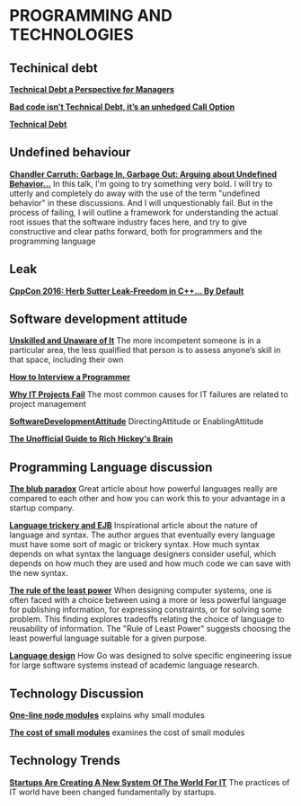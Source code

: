 # PROGRAMMING AND TECHNOLOGIES

## Techinical debt
**[Technical Debt a Perspective for Managers]([http://www.infoq.com/articles/technical-debt-levison)**

**[Bad code isn’t Technical Debt, it’s an unhedged Call Option](http://www.m3p.co.uk/blog/2010/07/23/bad-code-isnt-technical-debt-its-an-unhedged-call-option/)**

**[Technical Debt]([http://c2.com/cgi/wiki?TechnicalDebt)**

## Undefined behaviour
**[Chandler Carruth: Garbage In, Garbage Out: Arguing about Undefined Behavior...](https://www.youtube.com/watch?v=yG1OZ69H_-o)** In this talk, I'm going to try something very bold. I will try to utterly and completely do away with the use of the term "undefined behavior" in these discussions. And I will unquestionably fail. But in the process of failing, I will outline a framework for understanding the actual root issues that the software industry faces here, and try to give constructive and clear paths forward, both for programmers and the programming language

## Leak
**[CppCon 2016: Herb Sutter Leak-Freedom in C++... By Default](https://www.youtube.com/watch?v=JfmTagWcqoE)**

## Software development attitude
**[Unskilled and Unaware of It](http://www.damninteresting.com/unskilled-and-unaware-of-it)** The more incompetent someone is in a particular area, the less qualified that person is to assess anyone’s skill in that space, including their own

**[How to Interview a Programmer](http://www.artima.com/wbc/interprog.html)**

**[Why IT Projects Fail](http://www.projectperfect.com.au/info_it_projects_fail.php)** The most common causes for IT failures are related to project management

**[SoftwareDevelopmentAttitude](http://martinfowler.com/bliki/SoftwareDevelopmentAttitude.html)** DirectingAttitude or EnablingAttitude

**[The Unofficial Guide to Rich Hickey's Brain](http://www.flyingmachinestudios.com/programming/the-unofficial-guide-to-rich-hickeys-brain/)**

## Programming Language discussion
**[The blub paradox](http://paulgraham.com/avg.html)** Great article about how powerful languages really are compared to each other and how you can work this to your advantage in a startup company.

**[Language trickery and EJB](http://sites.google.com/site/steveyegge2/language-trickery-and-ejb)** Inspirational article about the nature of language and syntax. The author argues that eventually every language must have some sort of magic or trickery syntax. How much syntax depends on what syntax the language designers consider useful, which depends on how much they are used and how much code we can save with the new syntax.

**[The rule of the least power](http://www.w3.org/2001/tag/doc/leastPower.html)** When designing computer systems, one is often faced with a choice between using a more or less powerful language for publishing information, for expressing constraints, or for solving some problem. This finding explores tradeoffs relating the choice of language to reusability of information. The "Rule of Least Power" suggests choosing the least powerful language suitable for a given purpose.

**[Language design](http://talks.golang.org/2012/splash.article)** How Go was designed to solve specific engineering issue for large software systems instead of academic language research.

## Technology Discussion
**[One-line node modules](https://github.com/sindresorhus/ama/issues/10#issuecomment-117766328)** explains why small modules

**[The cost of small modules](https://nolanlawson.com/2016/08/15/the-cost-of-small-modules/)** examines the cost of small modules

## Technology Trends

**[Startups Are Creating A New System Of The World For IT](http://highscalability.com/blog/2012/5/7/startups-are-creating-a-new-system-of-the-world-for-it.html)** The practices of IT world have been changed fundamentally by startups.
